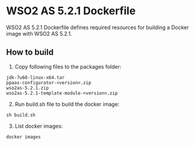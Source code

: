 # WSO2 AS 5.2.1 Dockerfile

WSO2 AS 5.2.1 Dockerfile defines required resources for building a Docker image with WSO2 AS 5.2.1.

## How to build

1. Copy following files to the packages folder:
```
jdk-7u60-linux-x64.tar
ppaas-configurator-<version>.zip
wso2as-5.2.1.zip
wso2as-5.2.1-template-module-<version>.zip
```

2. Run build.sh file to build the docker image:
```
sh build.sh
```

3. List docker images:
```
docker images
```